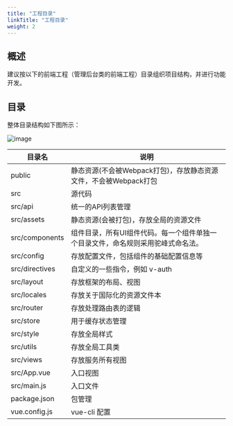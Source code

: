 ```yaml
---
title: "工程目录"
linkTitle: "工程目录"
weight: 2
---
```


## 概述

建议按以下的前端工程（管理后台类的前端工程）目录组织项目结构，并进行功能开发。

## 目录

整体目录结构如下图所示：

![image](../images/pd.png)

|  目录名   | 说明  |
|  ----  | ----  |
| public	| 静态资源(不会被Webpack打包)，存放静态资源文件，不会被Webpack打包 | 
| src	| 源代码 |
| src/api	| 统一的API列表管理 |
| src/assets	| 静态资源(会被打包)，存放全局的资源文件 |
| src/components	| 组件目录，所有UI组件代码。每一个组件单独一个目录文件，命名规则采用驼峰式命名法。|
| src/config	| 存放配置文件，包括组件的基础配置信息等 |
| src/directives	| 自定义的一些指令，例如 v-auth |
| src/layout	| 存放框架的布局、视图 |
| src/locales	| 存放关于国际化的资源文件本 |
| src/router	| 存放处理路由表的逻辑 |
| src/store	| 用于缓存状态管理 |
| src/style	| 存放全局样式 |
| src/utils	| 存放全局工具类 |
| src/views	| 存放服务所有视图 |
| src/App.vue	| 入口视图 |
| src/main.js	| 入口文件 |
| package.json	| 包管理 |
| vue.config.js	| vue-cli 配置 |
